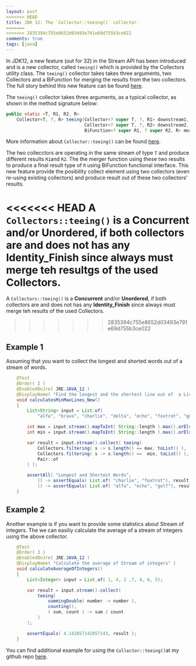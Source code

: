 ```yaml
---
layout: post
<<<<<<< HEAD
title: JDK 12: The `Collector::teeing()` collector.
=======
>>>>>>> 2835394c755e8652d03493e791e69d755b3ce022
comments: true
tags: [java]
---
```


In JDK12, a new feature (out for 32) in the Stream API has been introduced and is a new collector, called `teeing()` which is provided by the Collectors utility class. The `teeing()` collector takes takes three arguments, two Collectors and a BiFunction for merging the results from the two collectors. The full story behind this new feature can be found [here](https://bugs.openjdk.java.net/browse/JDK-8209685 "teeing() collector history"). 

The `teeing()` collector takes three arguments, as a typical collector, as shown in the method signature below: 

~~~java
public static <T, R1, R2, R>
    Collector<T, ?, R> teeing(Collector<? super T, ?, R1> downstream1,
                              Collector<? super T, ?, R2> downstream2,
                              BiFunction<? super R1, ? super R2, R> merger)
~~~
More information about `Collector::teeing()` can be found [here](https://docs.oracle.com/en/java/javase/12/docs/api/java.base/java/util/stream/Collectors.html "Collectors::teeing javadoc").

The two collecctors are operating in the same stream of type `T` and produce different results `R1`and `R2`. The the merger function using these two results to produce a final result type of `R` using BiFunction functional interface. This new feature provide the posibility collect element using two collectors (even re-using existing collectors) and produce result out of these two collectors' results. 

<<<<<<< HEAD
A `Collectors::teeing()` is a **Concurrent** and/or **Unordered**, if both collectors are and does not has any **Identity_Finish** since always must merge teh resultgs of the used Collectors. 
=======
A `Collectors::teeing()` is a **Concurrent** and/or **Unordered**, if both collectors are and does not has any **Identity_Finish** since always must merge teh results of the used Collectors. 
>>>>>>> 2835394c755e8652d03493e791e69d755b3ce022

## Example 1 ###
Assuming that you want to collect the longest and shorted words out of a stream of words.

~~~java
    @Test
    @Order( 2 )
    @EnabledOnJre( JRE.JAVA_12 )
    @DisplayName( "Find the longest and the shortest line out of  a List of strings using Collectors::teeing from Java 12" )
    void calculatesMinMaxLines_New()
    {
        List<String> input = List.of(
            "alfa", "bravo", "charlie", "delta", "echo", "foxtrot", "golf", "hotel");

        int max = input.stream().mapToInt( String::length ).max().orElse( -1 );
        int min = input.stream().mapToInt( String::length ).max().orElse( -1 );

        var result = input.stream().collect( teeing(
            Collectors.filtering( s -> s.length() == max, toList() ),
            Collectors.filtering( s -> s.length() ==  min, toList() ),
            Pair::of
        ) );

        assertAll( "Longest and Shortest Words",
            () -> assertEquals( List.of( "charlie", "foxtrot"), result.getLeft() ),
            () -> assertEquals( List.of( "alfa", "echo", "golf"), result.getRight() ) );
    }
~~~

## Example 2 ###
Another example is if you want to provide some statistics about Stream of integers. The we can easiliy calculate the average of a stream of integers using the above collector. 

~~~java
    @Test
    @Order( 3 )
    @EnabledOnJre( JRE.JAVA_12 )
    @DisplayName( "Calculate the average of Stream of integers" )
    void calculateAverageOfIntegers()
    {
        List<Integer> input = List.of( 1, 4, 2 ,7, 4, 6, 5);

        var result = input.stream().collect(
            teeing(
                summingDouble( number -> number ),
                counting(),
                ( sum, count ) -> sum / count
            )
        );

        assertEquals( 4.142857142857143, result );
    }
~~~

You can find additional example for using the `Collector::teeing()`at my github repo [here](https://github.com/pliakas/roukou-blog). 
